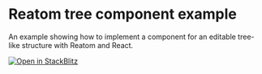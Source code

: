 # Reatom tree component example

An example showing how to implement a component for an editable tree-like structure with Reatom and React.

[![Open in StackBlitz](https://developer.stackblitz.com/img/open_in_stackblitz.svg)](https://stackblitz.com/github/artalar/reatom/tree/v3/examples/react-tree)
